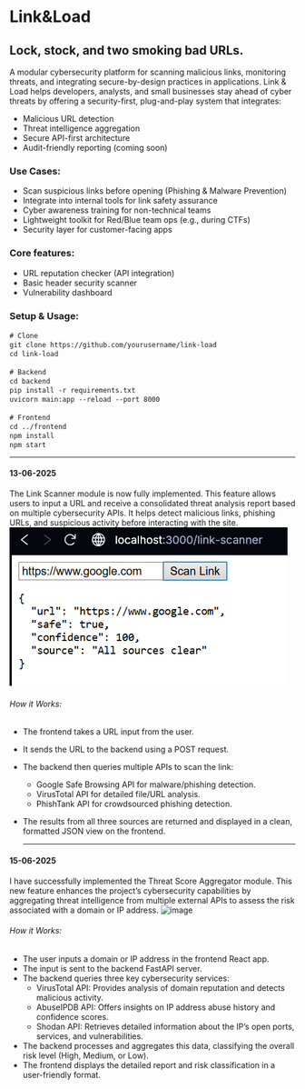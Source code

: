 ﻿# Link&Load
## Lock, stock, and two smoking bad URLs.
A modular cybersecurity platform for scanning malicious links, monitoring threats, and integrating secure-by-design practices in applications.
Link & Load helps developers, analysts, and small businesses stay ahead of cyber threats by offering a security-first, plug-and-play system that integrates:
- Malicious URL detection
- Threat intelligence aggregation
- Secure API-first architecture
- Audit-friendly reporting (coming soon)

### Use Cases:
- Scan suspicious links before opening (Phishing & Malware Prevention)
- Integrate into internal tools for link safety assurance
- Cyber awareness training for non-technical teams
- Lightweight toolkit for Red/Blue team ops (e.g., during CTFs)
- Security layer for customer-facing apps

### Core features:
- URL reputation checker (API integration)
- Basic header security scanner
- Vulnerability dashboard

### Setup & Usage:
```
# Clone
git clone https://github.com/yourusername/link-load
cd link-load

# Backend
cd backend
pip install -r requirements.txt
uvicorn main:app --reload --port 8000

# Frontend
cd ../frontend
npm install
npm start

```
***
#### 13-06-2025
The Link Scanner module is now fully implemented. This feature allows users to input a URL and receive a consolidated threat analysis report based on multiple cybersecurity APIs. It helps detect malicious links, phishing URLs, and suspicious activity before interacting with the site.
![alt text](image.png)
######  How it Works:
 - The frontend takes a URL input from the user.
 - It sends the URL to the backend using a POST request.
 - The backend then queries multiple APIs to scan the link:
   - Google Safe Browsing API for malware/phishing detection.
   - VirusTotal API for detailed file/URL analysis.
   - PhishTank API for crowdsourced phishing detection.
 - The results from all three sources are returned and displayed in a clean, formatted JSON view on the frontend.

   ***
#### 15-06-2025
I have successfully implemented the Threat Score Aggregator module. This new feature enhances the project’s cybersecurity capabilities by aggregating threat intelligence from multiple external APIs to assess the risk associated with a domain or IP address.
![image](https://github.com/user-attachments/assets/8f84f099-308f-43b2-bd5c-d90fb0c1e9ad)
######  How it Works: 
 - The user inputs a domain or IP address in the frontend React app.
 - The input is sent to the backend FastAPI server.
 - The backend queries three key cybersecurity services:
   - VirusTotal API: Provides analysis of domain reputation and detects malicious activity.
   - AbuseIPDB API: Offers insights on IP address abuse history and confidence scores.
   - Shodan API: Retrieves detailed information about the IP’s open ports, services, and vulnerabilities.
 - The backend processes and aggregates this data, classifying the overall risk level (High, Medium, or Low).
 - The frontend displays the detailed report and risk classification in a user-friendly format.
